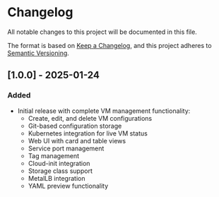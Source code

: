# Changelog

All notable changes to this project will be documented in this file.

The format is based on [Keep a Changelog](https://keepachangelog.com/en/1.0.0/),
and this project adheres to [Semantic Versioning](https://semver.org/spec/v2.0.0.html).

## [1.0.0] - 2025-01-24

### Added
- Initial release with complete VM management functionality:
  - Create, edit, and delete VM configurations
  - Git-based configuration storage
  - Kubernetes integration for live VM status
  - Web UI with card and table views
  - Service port management
  - Tag management
  - Cloud-init integration
  - Storage class support
  - MetalLB integration
  - YAML preview functionality
